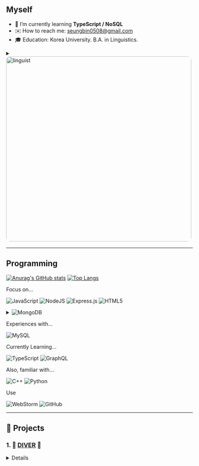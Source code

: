## Myself

- 📖 I’m currently learning **TypeScript / NoSQL**
- ✉️ How to reach me: seungbin0508@gmail.com
- 🎓 Education: Korea University. B.A. in Linguistics.

<details>
    <summary><img src="https://user-images.githubusercontent.com/24871719/132305540-3832840e-279e-41c6-a78d-49852b25ced1.JPG" alt="linguist" width="500" style="border-radius: 2%"/></summary>

You've clicked for more not-so-quite-interesting information!

- Korean | Native
- English | Advanced : scored 960 in [ETS TOEIC](https://www.ets.org/toeic)
- Spanish | Intermediate : 12 credits in Spanish language and Spanish linguistics
- Classic Latin | Intermediate : 6 credits +  2 classes in [Korea University Veritas Forum](http://www.veritas.org/location/korea-university/)
- Japanese | Elementary ~ Intermediate : home taught + 2 years in high school
- Chinese | Elementary ~ Intermediate : 1 year each in elementary and high school + 12 credits
- French | Beginner: 1 year in elementary school
- Italian | Beginner : 3 credits
</details>

---
## Programming

[![Anurag's GitHub stats](https://github-readme-stats.vercel.app/api?username=seungbin0508)](https://github.com/anuraghazra/github-readme-stats)
[![Top Langs](https://github-readme-stats.vercel.app/api/top-langs/?username=anuraghazra&layout=compact)](https://github.com/anuraghazra/github-readme-stats)


Focus on...

![JavaScript](https://img.shields.io/badge/javascript-%23323330.svg?style=for-the-badge&logo=javascript&logoColor=%23F7DF1E)
![NodeJS](https://img.shields.io/badge/node.js-%2343853D.svg?style=for-the-badge&logo=node.js&logoColor=white)
![Express.js](https://img.shields.io/badge/express.js-%23404d59.svg?style=for-the-badge&logo=express&logoColor=%2361DAFB)
![HTML5](https://img.shields.io/badge/html5-%23E34F26.svg?style=for-the-badge&logo=html5&logoColor=white)

<details><summary><img src="https://img.shields.io/badge/MongoDB-%234ea94b.svg?style=for-the-badge&logo=mongodb&logoColor=white" alt="MongoDB"/></summary>
<img src="https://university.mongodb.com/course_completion/d1950e20-22ab-40c5-9c93-aecbe3a5a5dd/printable?format=img" alt="linguist" width="500" />
</details>

Experiences with...

![MySQL](https://img.shields.io/badge/mysql-%2300f.svg?style=for-the-badge&logo=mysql&logoColor=white)

Currently Learning...

![TypeScript](https://img.shields.io/badge/typescript-%23007ACC.svg?style=for-the-badge&logo=typescript&logoColor=white)
![GraphQL](https://img.shields.io/badge/-GraphQL-E10098?style=for-the-badge&logo=graphql&logoColor=white)


Also, familiar with...

![C++](https://img.shields.io/badge/c++-%2300599C.svg?style=for-the-badge&logo=c%2B%2B&logoColor=white)
![Python](https://img.shields.io/badge/python-%2314354C.svg?style=for-the-badge&logo=python&logoColor=white)

Use

![WebStorm](https://img.shields.io/badge/webstorm-143?style=for-the-badge&logo=webstorm&logoColor=white&color=black)
![GitHub](https://img.shields.io/badge/github-%23121011.svg?style=for-the-badge&logo=github&logoColor=white)

___
## 🚧 Projects
### 1. 🌊 [DIVER](https://github.com/sharingBookReview-SERVICE/sharingBookReview-BE) 🌊

<details>

- ❓ Diver provides collections and reviews of books and users can share them like a social network.
- Live service via AWS. [link](https://www.bookdiver.net)
- Development 
- Tech stacks: Node.js, Express, React and MongoDB.
- 2021.08.01~2021.08.31
- Team Size: 7 (2 FE devs, 2 BE devs and 3 Designers)
- 🔨 My contribution
    - Team leader
    - Develop RESTful API and CRUD on book reviews and book collections.
    - Implement service logic in **Social Feed** : Feed shows reviews which users might consider interesting first.
    - Implement dynamic **Book Tagging** : Users can dynamically create a tag describing a book.

![IMG_6268](https://user-images.githubusercontent.com/24871719/139354752-c1d03d09-3790-46a9-89fa-f880a181e404.JPG)
![IMG_6269](https://user-images.githubusercontent.com/24871719/139354787-4e45f86b-d2e4-406e-9df6-b24a3ece96d7.JPG)
![IMG_6270](https://user-images.githubusercontent.com/24871719/139354743-51200aca-8d81-4dcb-a867-d547df4c4f09.JPG)
</details>


[comment]: <> (https://github.com/Ileriayo/markdown-badges)
